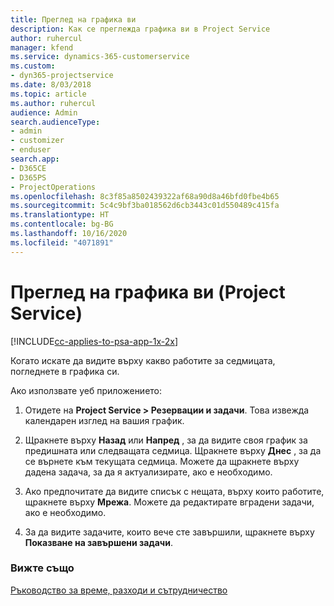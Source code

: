 ```yaml
---
title: Преглед на графика ви
description: Как се преглежда графика ви в Project Service
author: ruhercul
manager: kfend
ms.service: dynamics-365-customerservice
ms.custom:
- dyn365-projectservice
ms.date: 8/03/2018
ms.topic: article
ms.author: ruhercul
audience: Admin
search.audienceType:
- admin
- customizer
- enduser
search.app:
- D365CE
- D365PS
- ProjectOperations
ms.openlocfilehash: 8c3f85a8502439322af68a90d8a46bfd0fbe4b65
ms.sourcegitcommit: 5c4c9bf3ba018562d6cb3443c01d550489c415fa
ms.translationtype: HT
ms.contentlocale: bg-BG
ms.lasthandoff: 10/16/2020
ms.locfileid: "4071891"
---
```

# <a name="view-your-schedule-project-service"></a>Преглед на графика ви (Project Service)

[!INCLUDE[cc-applies-to-psa-app-1x-2x](../includes/cc-applies-to-psa-app-1x-2x.md)]

Когато искате да видите върху какво работите за седмицата, погледнете в графика си.  
  
 Ако използвате уеб приложението:  
  
1.  Отидете на **Project Service > Резервации и задачи**. Това извежда календарен изглед на вашия график.  
  
2.  Щракнете върху **Назад** или **Напред** , за да видите своя график за предишната или следващата седмица. Щракнете върху **Днес** , за да се върнете към текущата седмица. Можете да щракнете върху дадена задача, за да я актуализирате, ако е необходимо.  
  
3.  Ако предпочитате да видите списък с нещата, върху които работите, щракнете върху **Мрежа**. Можете да редактирате вградени задачи, ако е необходимо.  
  
4.  За да видите задачите, които вече сте завършили, щракнете върху **Показване на завършени задачи**.  
  
### <a name="see-also"></a>Вижте също  
 [Ръководство за време, разходи и сътрудничество](../psa/time-expense-collaboration-guide.md)
